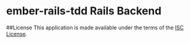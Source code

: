 # ember-rails-tdd Rails Backend

##License
This application is made available under the terms of the [ISC License](LICENSE).
